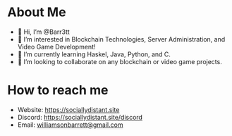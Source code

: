 # About Me
- 👋 Hi, I’m @Barr3tt
- 👀 I’m interested in Blockchain Technologies, Server Administration, and Video Game Development!
- 🌱 I’m currently learning Haskel, Java, Python, and C.
- 💞️ I’m looking to collaborate on any blockchain or video game projects.
# How to reach me
- Website: https://sociallydistant.site
- Discord: https://sociallydistant.site/discord
- Email: williamsonbarrett@gmail.com
